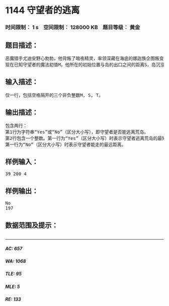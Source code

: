 # 1144 守望者的逃离   
### 时间限制： 1 s&nbsp;&nbsp;&nbsp;&nbsp;空间限制： 128000 KB&nbsp;&nbsp;&nbsp;&nbsp;题目等级： 黄金  
## 题目描述：  

<pre>
恶魔猎手尤迪安野心勃勃，他背叛了暗夜精灵，率领深藏在海底的娜迦族企图叛变。守望者在与尤迪安的交锋中遭遇了围杀，被困在一个荒芜的大岛上。为了杀死守望者，尤迪安开始对这个荒岛施咒，这座岛很快就会沉下去。到那时，岛上的所有人都会遇难。守望者的跑步速度为17m/s，以这样的速度是无法逃离荒岛的。庆幸的是守望者拥有闪烁法术，可在1s内移动60m，不过每次使用闪烁法术都会消耗魔法值10点。守望者的魔法值恢复的速度为4点/s，只有处在原地休息状态时才能恢复。
现在已知守望者的魔法初值M，他所在的初始位置与岛的出口之间的距离S，岛沉没的时间T。你的任务是写一个程序帮助守望者计算如何在最短的时间内逃离荒岛，若不能逃出，则输出守望者在剩下的时间内能走的最远距离。注意：守望者跑步、闪烁或休息活动均以秒(s)为单位，且每次活动的持续时间为整数秒。距离的单位为米(m)。
</pre>
  
  
## 输入描述：  

<pre>
仅一行，包括空格隔开的三个非负整数M, S, T。
</pre>
  
  
## 输出描述：  

<pre>
包含两行：
第1行为字符串“Yes”或“No”（区分大小写），即守望者是否能逃离荒岛。
第2行包含一个整数。第一行为“Yes”（区分大小写）时表示守望者逃离荒岛的最短时间；
第一行为“No”（区分大小写）时表示守望者能走的最远距离。
</pre>
  
  
## 样例输入：  

<pre>
39 200 4
</pre>
  
  
## 样例输出：  

<pre>
No
197
</pre>
  
  
## 数据范围及提示：  

<pre>
</pre>
  
  
***  

##### AC: 657  
##### WA: 1068  
##### TLE: 95  
##### MLE: 5  
##### RE: 133  
